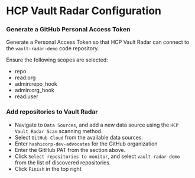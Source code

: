 # HCP Vault Radar Configuration

### Generate a GitHub Personal Access Token
Generate a Personal Access Token so that HCP Vault Radar can connect to the `vault-radar-demo` code repository.

Ensure the following scopes are selected:
- repo
- read:org
- admin:repo_hook
- admin:org_hook
- read:user


### Add repositories to Vault Radar
- Navigate to `Data Sources`, and add a new data source using the `HCP Vault Radar Scan` scanning method.
- Select `GitHub Cloud` from the available data sources.
- Enter `hashicorp-dev-advocates` for the GitHub organization
- Enter the GitHub PAT from the section above.
- Click `Select repositories to monitor`, and select `vault-radar-demo` from the list of discovered repositories.
- Click `Finish` in the top right

